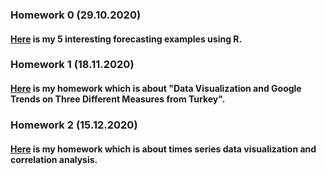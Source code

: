 
### Homework 0 	(29.10.2020)

#### [Here](/files/hw0.html) is my 5 interesting forecasting examples using R.


### Homework 1 	(18.11.2020)

#### [Here](/files/HW1.html) is my homework which is about "Data Visualization and Google Trends on Three Different Measures from Turkey".

### Homework 2 	(15.12.2020)

#### [Here](/files/HW2.html) is my homework which is about times series data visualization and correlation analysis.

